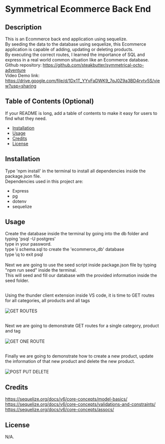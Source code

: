 # Symmetrical Ecommerce Back End 

## Description

This is an Ecommerce back end application using sequelize. <br>
By seeding the data to the database using sequelize, this Ecommerce application is capable of adding, updating or deleting products. <br>
By executing the correct routes, I learned the importance of SQL and express in a real world common situation like an Ecommerce database. <br>
Github repository: https://github.com/steakbutter/symmetrical-octo-adventure <br>
Video Demo link: https://drive.google.com/file/d/1Dx1T_YYvFaDWK9_7qJ0Z9a3BD4rvtv5S/view?usp=sharing 

## Table of Contents (Optional)

If your README is long, add a table of contents to make it easy for users to find what they need.

- [Installation](#installation)
- [Usage](#usage)
- [Credits](#credits)
- [License](#license)

## Installation

Type 'npm install' in the terminal to install all dependencies inside the package.json file. <br>
Dependencies used in this project are: <br> 
- Express
- pg
- dotenv
- sequelize

## Usage

Create the database inside the terminal by going into the db folder and typing 'psql -U postgres'<br>
type in your password. <br>
type \i schema.sql to create the 'ecommerce_db' database <br>
type \q to exit psql <br><br>
Next we are going to use the seed script inside package.json file by typing "npm run seed" inside the terminal. <br>
This will seed and fill our database with the provided information inside the seed folder. <br><br>

Using the thunder client extension inside VS code, it is time to GET routes for all categories, all products and all tags <br><br>
![GET ROUTES](https://github.com/steakbutter/symmetrical-octo-adventure/assets/156126513/a4eb35dc-caa2-42c3-9106-3e5377867480) <br><br>


 Next we are going to demonstrate GET routes for a single category, product and tag <br><br>
![GET ONE ROUTE](https://github.com/steakbutter/symmetrical-octo-adventure/assets/156126513/5eb87903-0971-467b-9e0e-4c5ead7da061) <br><br>


 Finally we are going to demonstrate how to create a new product, update the information of that new product and delete the new product. <br><br>
 ![POST PUT DELETE](https://github.com/steakbutter/symmetrical-octo-adventure/assets/156126513/cd7f8493-2f62-4784-93aa-442aa3611c2f)



## Credits

https://sequelize.org/docs/v6/core-concepts/model-basics/ <br>
https://sequelize.org/docs/v6/core-concepts/validations-and-constraints/ <br>
https://sequelize.org/docs/v6/core-concepts/assocs/ <br>
## License

N/A.
